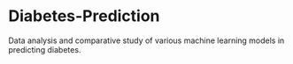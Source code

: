 # Diabetes-Prediction
Data analysis and comparative study of various machine learning models in predicting diabetes.
